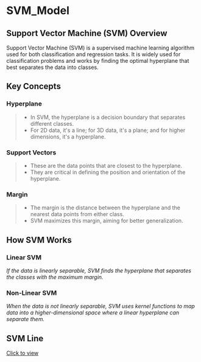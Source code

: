 # SVM_Model

## Support Vector Machine (SVM) Overview
Support Vector Machine (SVM) is a supervised machine learning algorithm used for both classification and regression tasks. It is widely used for classification problems and works by finding the optimal hyperplane that best separates the data into classes.

## Key Concepts
### Hyperplane

> + In SVM, the hyperplane is a decision boundary that separates different classes.
> + For 2D data, it's a line; for 3D data, it's a plane; and for higher dimensions, it's a hyperplane.

### Support Vectors

> + These are the data points that are closest to the hyperplane.
> + They are critical in defining the position and orientation of the hyperplane.

### Margin

> + The margin is the distance between the hyperplane and the nearest data points from either class.
> + SVM maximizes this margin, aiming for better generalization.


## How SVM Works

### Linear SVM
_If the data is linearly separable, SVM finds the hyperplane that separates the classes with the maximum margin._

### Non-Linear SVM
_When the data is not linearly separable, SVM uses kernel functions to map data into a higher-dimensional space where a linear hyperplane can separate them._

## SVM Line
[Click to view](https://www.bing.com/images/search?view=detailV2&ccid=pnb7f28V&id=696EBE213D720FE7409892D8E2A13E870F3B1D29&thid=OIP.pnb7f28V2NKT3xTl61I0EAHaEF&mediaurl=https%3a%2f%2fvitalflux.com%2fwp-content%2fuploads%2f2022%2f08%2fsupport-vector-machine-1.png&cdnurl=https%3a%2f%2fth.bing.com%2fth%2fid%2fR.a676fb7f6f15d8d293df14e5eb523410%3frik%3dKR07D4c%252boeLYkg%26pid%3dImgRaw%26r%3d0&exph=484&expw=876&q=SVM+line&simid=607997985183576299&FORM=IRPRST&ck=2DAF641EFE58A99254E386E4DB191FA0&selectedIndex=4&itb=0)
